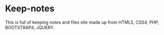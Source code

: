 # Keep-notes
This is full of keeping notes and files site made up from HTML5, CSS4, PHP, BOOTSTRAP4, JQUERY.
